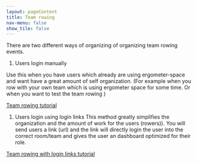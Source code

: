 ```yaml
---
layout: pageContent
title: Team rowing
nav-menu: false
show_tile: false
---
```


There are two different ways of organizing of organizing team rowing events.

1) Users login manually 

Use this when you have users which already are using ergometer-space and want have a great amount of self organization. (For example when you row with your own team which is using ergometer space for some time. Or when you want to test the team rowing )

 [Team rowing tutorial](TeamRowing.md)

1) Users login using login links
This method greatly simplifies the organization and the amount of work for the users (rowers)). You will send users a link (url) and the link will directly login the user into the correct room/team and gives the user an dashboard optimized for their role. 

 [Team rowing with login links tutorial](TeamRowingLoginLinks.md)